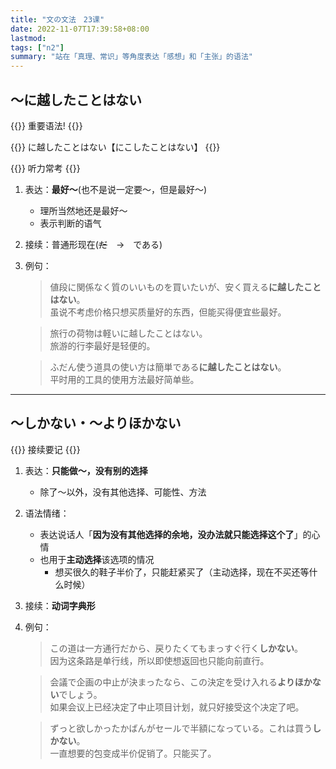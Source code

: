 ```yaml
---
title: "文の文法　23课"
date: 2022-11-07T17:39:58+08:00
lastmod: 
tags: ["n2"]
summary: "站在「真理、常识」等角度表达「感想」和「主张」的语法"
---
```


## 〜に越したことはない

{{<badge>}}
重要语法!
{{</badge>}}

{{<alert>}}
に越したことはない【にこしたことはない】
{{</alert>}}

{{<alert>}}
听力常考
{{</alert>}}

1. 表达：**最好〜**(也不是说一定要〜，但是最好〜)
    - 理所当然地还是最好〜
    - 表示判断的语气
2. 接续：普通形现在(~~だ~~　→　である)
3. 例句：
    > 値段に関係なく質のいいものを買いたいが、安く買える**に越したことはない**。  
    虽说不考虑价格只想买质量好的东西，但能买得便宜些最好。

    > 旅行の荷物は軽いに越したことはない。  
    旅游的行李最好是轻便的。

    > ふだん使う道具の使い方は簡単である**に越したことはない**。  
    平时用的工具的使用方法最好简单些。

---
## 〜しかない・〜よりほかない

{{<alert>}}
接续要记
{{</alert>}}

1. 表达：**只能做〜，没有别的选择**
    - 除了〜以外，没有其他选择、可能性、方法
2. 语法情绪：
    - 表达说话人「**因为没有其他选择的余地，没办法就只能选择这个了**」的心情
    - 也用于**主动选择**该选项的情况
        - 想买很久的鞋子半价了，只能赶紧买了（主动选择，现在不买还等什么时候）
3. 接续：**动词字典形**
4. 例句：
    > この道は一方通行だから、戻りたくてもまっすぐ行く**しかない**。  
    因为这条路是单行线，所以即使想返回也只能向前直行。

    > 会議で企画の中止が決まったなら、この決定を受け入れる**よりほかない**でしょう。  
    如果会议上已经决定了中止项目计划，就只好接受这个决定了吧。

    > ずっと欲しかったかばんがセールで半額になっている。これは買う**しかない**。  
    一直想要的包变成半价促销了。只能买了。
